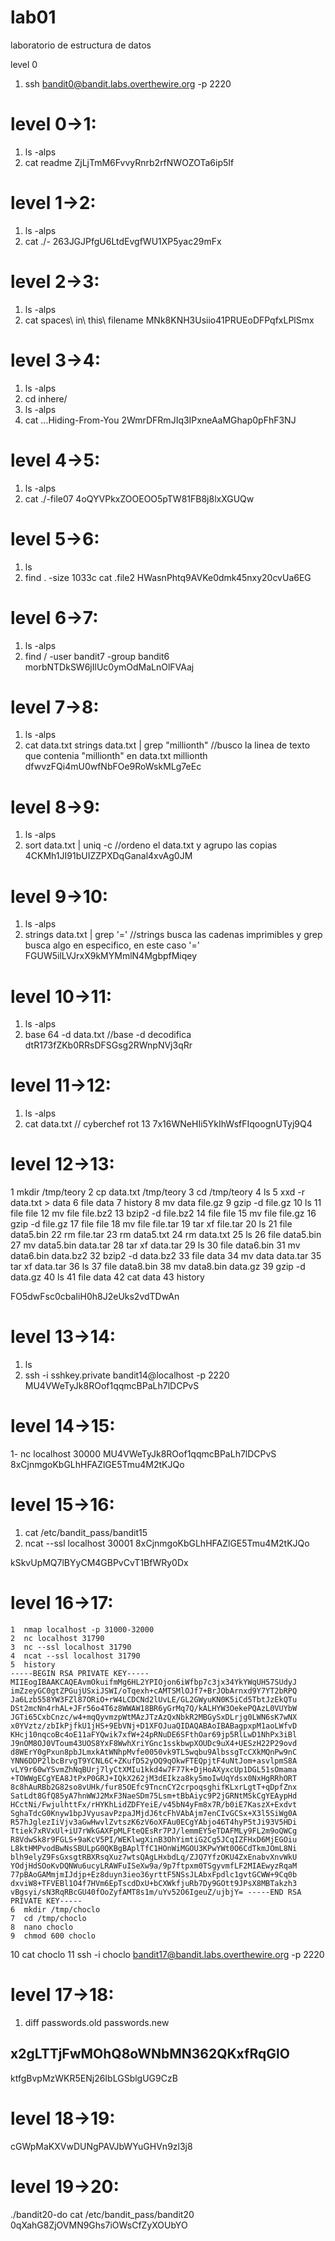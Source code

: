 # lab01
laboratorio de estructura de datos

level 0

1. ssh bandit0@bandit.labs.overthewire.org -p 2220

# level 0->1:

1. ls -alps
2. cat readme
ZjLjTmM6FvvyRnrb2rfNWOZOTa6ip5If

# level 1->2:

1. ls -alps
2. cat ./-
263JGJPfgU6LtdEvgfWU1XP5yac29mFx 

# level 2->3:
1. ls -alps
2. cat spaces\ in\ this\ filename
MNk8KNH3Usiio41PRUEoDFPqfxLPlSmx

# level 3->4:
1. ls -alps
2. cd inhere/
3. ls -alps
4. cat ...Hiding-From-You 
2WmrDFRmJIq3IPxneAaMGhap0pFhF3NJ

# level 4->5:

1. ls -alps
2. cat ./-file07
4oQYVPkxZOOEOO5pTW81FB8j8lxXGUQw

# level 5->6:

1. ls
2. find . -size 1033c cat .file2
HWasnPhtq9AVKe0dmk45nxy20cvUa6EG

# level 6->7:

1. ls -alps
2. find / -user bandit7 -group bandit6
morbNTDkSW6jIlUc0ymOdMaLnOlFVAaj

# level 7->8:

1. ls -alps
2. cat data.txt strings data.txt | grep "millionth" //busco la linea de texto que contenia "millionth" en data.txt
millionth dfwvzFQi4mU0wfNbFOe9RoWskMLg7eEc

# level 8->9:

1. ls -alps
2. sort data.txt | uniq -c //ordeno el data.txt y agrupo las copias
4CKMh1JI91bUIZZPXDqGanal4xvAg0JM

# level 9->10:

1. ls -alps
2. strings data.txt | grep '=' //strings busca las cadenas imprimibles y grep busca algo en especifico, en este caso '='
FGUW5ilLVJrxX9kMYMmlN4MgbpfMiqey

# level 10->11:

1. ls -alps
2. base 64 -d data.txt //base -d decodifica
dtR173fZKb0RRsDFSGsg2RWnpNVj3qRr

# level 11->12:

1. ls -alps
2. cat data.txt
// cyberchef rot 13
7x16WNeHIi5YkIhWsfFIqoognUTyj9Q4

# level 12->13:

1  mkdir /tmp/teory
    2  cp data.txt /tmp/teory
    3  cd /tmp/teory
    4  ls
    5  xxd -r data.txt > data
    6  file data
    7  history
    8  mv data file.gz
    9  gzip -d file.gz
   10  ls
   11  file file
   12  mv file file.bz2
   13  bzip2 -d file.bz2
   14  file file
   15  mv file file.gz
   16  gzip -d file.gz
   17  file file
   18  mv file file.tar
   19  tar xf file.tar
   20  ls
   21  file data5.bin
   22  rm file.tar
   23  rm data5.txt
   24  rm data.txt
   25  ls
   26  file data5.bin
   27  mv data5.bin data.tar
   28  tar xf data.tar
   29  ls
   30  file data6.bin
   31  mv data6.bin data.bz2
   32  bzip2 -d data.bz2
   33  file data
   34  mv data data.tar
   35  tar xf data.tar
   36  ls
   37  file data8.bin
   38  mv data8.bin data.gz
   39  gzip -d data.gz
   40  ls
   41  file data
   42  cat data
   43  history

FO5dwFsc0cbaIiH0h8J2eUks2vdTDwAn

# level 13->14:

1. ls
2. ssh -i sshkey.private bandit14@localhost -p 2220
MU4VWeTyJk8ROof1qqmcBPaLh7lDCPvS

# level 14->15:

1- nc localhost 30000
   MU4VWeTyJk8ROof1qqmcBPaLh7lDCPvS
8xCjnmgoKbGLhHFAZlGE5Tmu4M2tKJQo

# level 15->16:

1. cat /etc/bandit_pass/bandit15
2. ncat --ssl localhost 30001
   8xCjnmgoKbGLhHFAZlGE5Tmu4M2tKJQo

kSkvUpMQ7lBYyCM4GBPvCvT1BfWRy0Dx

# level 16->17:

    1  nmap localhost -p 31000-32000
    2  nc localhost 31790
    3  nc --ssl localhost 31790
    4  ncat --ssl localhost 31790
    5  history
    -----BEGIN RSA PRIVATE KEY----- MIIEogIBAAKCAQEAvmOkuifmMg6HL2YPIOjon6iWfbp7c3jx34YkYWqUH57SUdyJ imZzeyGC0gtZPGujUSxiJSWI/oTqexh+cAMTSMlOJf7+BrJObArnxd9Y7YT2bRPQ Ja6Lzb558YW3FZl87ORiO+rW4LCDCNd2lUvLE/GL2GWyuKN0K5iCd5TbtJzEkQTu DSt2mcNn4rhAL+JFr56o4T6z8WWAW18BR6yGrMq7Q/kALHYW3OekePQAzL0VUYbW JGTi65CxbCnzc/w4+mqQyvmzpWtMAzJTzAzQxNbkR2MBGySxDLrjg0LWN6sK7wNX x0YVztz/zbIkPjfkU1jHS+9EbVNj+D1XFOJuaQIDAQABAoIBABagpxpM1aoLWfvD KHcj10nqcoBc4oE11aFYQwik7xfW+24pRNuDE6SFthOar69jp5RlLwD1NhPx3iBl J9nOM8OJ0VToum43UOS8YxF8WwhXriYGnc1sskbwpXOUDc9uX4+UESzH22P29ovd d8WErY0gPxun8pbJLmxkAtWNhpMvfe0050vk9TL5wqbu9AlbssgTcCXkMQnPw9nC YNN6DDP2lbcBrvgT9YCNL6C+ZKufD52yOQ9qOkwFTEQpjtF4uNtJom+asvlpmS8A vLY9r60wYSvmZhNqBUrj7lyCtXMIu1kkd4w7F77k+DjHoAXyxcUp1DGL51sOmama +TOWWgECgYEA8JtPxP0GRJ+IQkX262jM3dEIkza8ky5moIwUqYdsx0NxHgRRhORT 8c8hAuRBb2G82so8vUHk/fur85OEfc9TncnCY2crpoqsghifKLxrLgtT+qDpfZnx SatLdt8GfQ85yA7hnWWJ2MxF3NaeSDm75Lsm+tBbAiyc9P2jGRNtMSkCgYEAypHd HCctNi/FwjulhttFx/rHYKhLidZDFYeiE/v45bN4yFm8x7R/b0iE7KaszX+Exdvt SghaTdcG0Knyw1bpJVyusavPzpaJMjdJ6tcFhVAbAjm7enCIvGCSx+X3l5SiWg0A R57hJglezIiVjv3aGwHwvlZvtszK6zV6oXFAu0ECgYAbjo46T4hyP5tJi93V5HDi Ttiek7xRVxUl+iU7rWkGAXFpMLFteQEsRr7PJ/lemmEY5eTDAFMLy9FL2m9oQWCg R8VdwSk8r9FGLS+9aKcV5PI/WEKlwgXinB3OhYimtiG2Cg5JCqIZFHxD6MjEGOiu L8ktHMPvodBwNsSBULpG0QKBgBAplTfC1HOnWiMGOU3KPwYWt0O6CdTkmJOmL8Ni blh9elyZ9FsGxsgtRBXRsqXuz7wtsQAgLHxbdLq/ZJQ7YfzOKU4ZxEnabvXnvWkU YOdjHdSOoKvDQNWu6ucyLRAWFuISeXw9a/9p7ftpxm0TSgyvmfLF2MIAEwyzRqaM 77pBAoGAMmjmIJdjp+Ez8duyn3ieo36yrttF5NSsJLAbxFpdlc1gvtGCWW+9Cq0b dxviW8+TFVEBl1O4f7HVm6EpTscdDxU+bCXWkfjuRb7Dy9GOtt9JPsX8MBTakzh3 vBgsyi/sN3RqRBcGU40fOoZyfAMT8s1m/uYv52O6IgeuZ/ujbjY= -----END RSA PRIVATE KEY-----
    6  mkdir /tmp/choclo
    7  cd /tmp/choclo
    8  nano choclo
    9  chmod 600 choclo
   10  cat choclo
   11  ssh -i choclo bandit17@bandit.labs.overthewire.org -p 2220

# level 17->18:

1. diff passwords.old passwords.new
   
x2gLTTjFwMOhQ8oWNbMN362QKxfRqGlO
---
ktfgBvpMzWKR5ENj26IbLGSblgUG9CzB

# level 18->19:

cGWpMaKXVwDUNgPAVJbWYuGHVn9zl3j8

# level 19->20:

./bandit20-do cat /etc/bandit_pass/bandit20
0qXahG8ZjOVMN9Ghs7iOWsCfZyXOUbYO
